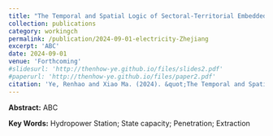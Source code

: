 ```yaml
---
title: "The Temporal and Spatial Logic of Sectoral-Territorial Embeddedness: A Historical Analysis of the Evolution of County-Level Electricity Power System in Zhejiang (条块互嵌的时间与空间逻辑：基于浙江省县级电力管理体制演变历史的分析)"
collection: publications
category: workingch
permalink: /publication/2024-09-01-electricity-Zhejiang
excerpt: 'ABC'
date: 2024-09-01
venue: 'Forthcoming'
#slidesurl: 'http://thenhow-ye.github.io/files/slides2.pdf'
#paperurl: 'http://thenhow-ye.github.io/files/paper2.pdf'
citation: 'Ye, Renhao and Xiao Ma. (2024). &quot;The Temporal and Spatial Logic of Sectoral-Territorial Embeddedness: A Historical Analysis of the Evolution of County-Level Electricity Power System in Zhejiang (Tiaokuaihuqian de Shijian yu Kongjian Luoji: Jiyu Zhejiangsheng Xianjidianliguanlitizhi Yanbianlishi de Fenxi).&quot; <i>Forthcoming</i>.'
---
```


**Abstract:** ABC

**Key Words:** Hydropower Station; State capacity; Penetration; Extraction
